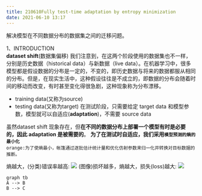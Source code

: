 ```yaml
---
title: 210610Fully test-time adaptation by entropy minimization
date: 2021-06-10 13:17
---
```


解决模型在不同数据分布的数据集之间的迁移问题。

1、INTRODUCTION  
**dataset shift**(数据集偏移)
我们注意到，在这两个阶段使用的数据集也不一样，分别是历史数据（historical data）与新数据（live data）。在机器学习中，很多模型都是假设数据的分布是一定的，不变的，即历史数据与将来的数据都服从相同的分布。但是，在现实生活中，这种假设往往是不成立的，即数据的分布会随着时间的移动而改变，有时甚至变化得很急剧，这种现象称为分布漂移。   

- training data(又称为source)
- testing data(又称为target)
在测试阶段，只需要给定 target data 和模型参数，模型就可以自适应(**adaptation**)，不需要 source data

虽然dataset shift 现象存在，但**在不同的数据分布上部署一个模型有时是必要的，因此 adaptation 是被需要的**。  **为了在测试时自适应，我们采用`模型预测的熵的最小化`**  
`orange:为了使熵最小，帐篷通过逐批估计统计量和优化仿射参数来归一化并转换对目标数据的推断。`    

熵越大，(分类)错误率越高:
![](./_image/2021-06-10/2021-06-10-15-19-23@2x.png)
(图像)损坏越多，熵越大，损失(loss)越大:
![](./_image/2021-06-10/2021-06-10-15-19-32@2x.png)
```mermaid
graph tb
A --> B
B --> C
```